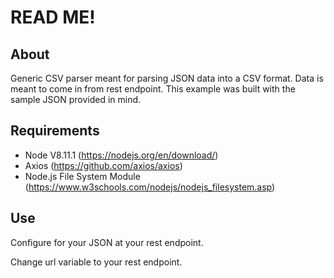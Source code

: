 # READ ME!

## About

Generic CSV parser meant for parsing JSON data into a CSV format. Data is meant to come in from rest endpoint. This example was built with the sample JSON provided in mind. 

## Requirements

* Node V8.11.1 (https://nodejs.org/en/download/)
* Axios (https://github.com/axios/axios) 
* Node.js File System Module (https://www.w3schools.com/nodejs/nodejs_filesystem.asp)

## Use 

Configure for your JSON at your rest endpoint.

Change url variable to your rest endpoint.
